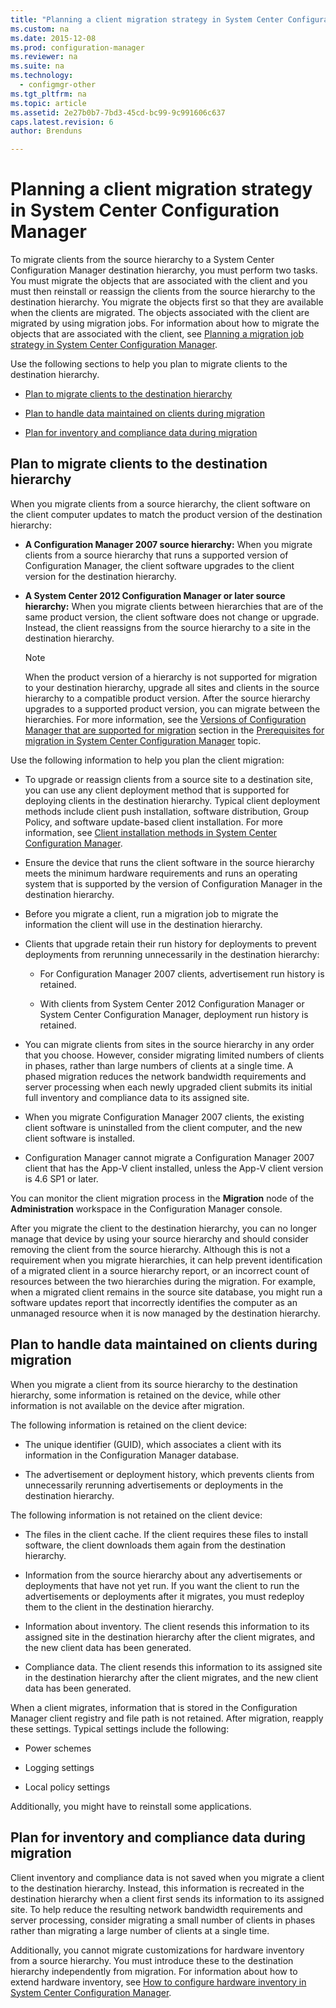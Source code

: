 ```yaml
---
title: "Planning a client migration strategy in System Center Configuration Manager"
ms.custom: na
ms.date: 2015-12-08
ms.prod: configuration-manager
ms.reviewer: na
ms.suite: na
ms.technology:
  - configmgr-other
ms.tgt_pltfrm: na
ms.topic: article
ms.assetid: 2e27b0b7-7bd3-45cd-bc99-9c991606c637
caps.latest.revision: 6
author: Brenduns

---
```

# Planning a client migration strategy in System Center Configuration Manager
To migrate clients from the source hierarchy to a System Center Configuration Manager destination hierarchy, you must perform two tasks. You must migrate the objects that are associated with the client and you must then reinstall or reassign the clients from the source hierarchy to the destination hierarchy. You migrate the objects first so that they are available when the clients are migrated. The objects associated with the client are migrated by using migration jobs. For information about how to migrate the objects that are associated with the client, see [Planning a migration job strategy in System Center Configuration Manager](../../core/migration/planning-a-migration-job-strategy.md).  

 Use the following sections to help you plan to migrate clients to the destination hierarchy.  

-   [Plan to migrate clients to the destination hierarchy](#Planning_for_Client_Agent_Migration)  

-   [Plan to handle data maintained on clients during migration](#Planning_for_Client_Data_Migration)  

-   [Plan for inventory and compliance data during migration](#Planning_for_Inventory_data_migration)  

##  <a name="Planning_for_Client_Agent_Migration"></a> Plan to migrate clients to the destination hierarchy  
 When you migrate clients from a source hierarchy, the client software on the client computer updates to match the product version of the destination hierarchy:  

-   **A Configuration Manager 2007 source hierarchy:** When you migrate clients from a source hierarchy that runs a supported version of Configuration Manager, the client software upgrades to the client version for the destination hierarchy.  

-   **A System Center 2012 Configuration Manager or later source hierarchy:** When you migrate clients between hierarchies that are of the same product version, the client software does not change or upgrade. Instead, the client reassigns from the source hierarchy to a site in the destination hierarchy.  

    > [!NOTE]  
    >  When the product version of a hierarchy is not supported for migration to your destination hierarchy, upgrade all sites and clients in the source hierarchy to a compatible product version. After the source hierarchy upgrades to a supported product version, you can migrate between the hierarchies. For more information, see the [Versions of Configuration Manager that are supported for migration](../../core/migration/prerequisites-for-migration.md#BKMK_SupportedMigrationVersions) section in the [Prerequisites for migration in System Center Configuration Manager](../../core/migration/prerequisites-for-migration.md) topic.  

Use the following information to help you plan the client migration:  

-   To upgrade or reassign clients from a source site to a destination site, you can use any client deployment method that is supported for deploying clients in the destination hierarchy. Typical client deployment methods include client push installation, software distribution, Group Policy, and software update-based client installation. For more information, see [Client installation methods in System Center Configuration Manager](../../core/clients/deploy/plan/client-installation-methods.md).  

-   Ensure the device that runs the client software in the source hierarchy meets the minimum hardware requirements and runs an operating system that is supported by the version of Configuration Manager in the destination hierarchy.  

-   Before you migrate a client, run a migration job to migrate the information the client will use in the destination hierarchy.  

-   Clients that upgrade retain their run history for deployments to prevent deployments from rerunning unnecessarily in the destination hierarchy:  

    -   For Configuration Manager 2007 clients, advertisement run history is retained.  

    -   With clients from System Center 2012 Configuration Manager or System Center Configuration Manager, deployment run history is retained.  

-   You can migrate clients from sites in the source hierarchy in any order that you choose. However, consider migrating limited numbers of clients in phases, rather than large numbers of clients at a single time. A phased migration reduces the network bandwidth requirements and server processing when each newly upgraded client submits its initial full inventory and compliance data to its assigned site.  

-   When you migrate Configuration Manager 2007 clients, the existing client software is uninstalled from the client computer, and the new client software is installed.  

-   Configuration Manager cannot migrate a Configuration Manager 2007 client that has the App-V client installed, unless the App-V client version is 4.6 SP1 or later.  

You can monitor the client migration process in the **Migration** node of the **Administration** workspace in the Configuration Manager console.  

After you migrate the client to the destination hierarchy, you can no longer manage that device by using your source hierarchy and should consider removing the client from the source hierarchy. Although this is not a requirement when you migrate hierarchies, it can help prevent identification of a migrated client in a source hierarchy report, or an incorrect count of resources between the two hierarchies during the migration. For example, when a migrated client remains in the source site database, you might run a software updates report that incorrectly identifies the computer as an unmanaged resource when it is now managed by the destination hierarchy.  

##  <a name="Planning_for_Client_Data_Migration"></a> Plan to handle data maintained on clients during migration  
When you migrate a client from its source hierarchy to the destination hierarchy, some information is retained on the device, while other information is not available on the device after migration.  

The following information is retained on the client device:  

-   The unique identifier (GUID), which associates a client with its information in the Configuration Manager database.  

-   The advertisement or deployment history, which prevents clients from unnecessarily rerunning advertisements or deployments in the destination hierarchy.  

The following information is not retained on the client device:  

-   The files in the client cache. If the client requires these files to install software, the client downloads them again from the destination hierarchy.  

-   Information from the source hierarchy about any advertisements or deployments that have not yet run. If you want the client to run the advertisements or deployments after it migrates, you must redeploy them to the client in the destination hierarchy.  

-   Information about inventory. The client resends this information to its assigned site in the destination hierarchy after the client migrates, and the new client data has been generated.  

-   Compliance data. The client resends this information to its assigned site in the destination hierarchy after the client migrates, and the new client data has been generated.  

When a client migrates, information that is stored in the Configuration Manager client registry and file path is not retained. After migration, reapply these settings. Typical settings include the following:  

-   Power schemes  

-   Logging settings  

-   Local policy settings  

Additionally, you might have to reinstall some applications.  

##  <a name="Planning_for_Inventory_data_migration"></a> Plan for  inventory and compliance data during migration  
Client inventory and compliance data is not saved when you migrate a client to the destination hierarchy. Instead, this information is recreated in the destination hierarchy when a client first sends its information to its assigned site. To help reduce the resulting network bandwidth requirements and server processing, consider migrating a small number of clients in phases rather than migrating a large number of clients at a single time.  

 Additionally, you cannot migrate customizations for hardware inventory from a source hierarchy. You must introduce these to the destination hierarchy independently from migration. For information about how to extend hardware inventory, see [How to configure hardware inventory in System Center Configuration Manager](../../core/clients/manage/inventory/configure-hardware-inventory.md).  
